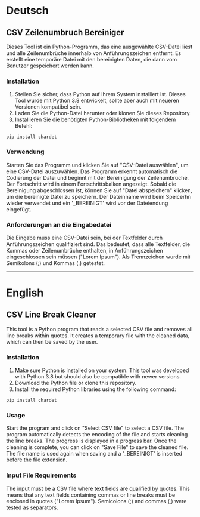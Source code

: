 # Deutsch

## CSV Zeilenumbruch Bereiniger

Dieses Tool ist ein Python-Programm, das eine ausgewählte CSV-Datei
liest und alle Zeilenumbrüche innerhalb von Anführungszeichen entfernt.
Es erstellt eine temporäre Datei mit den bereinigten Daten, die dann vom
Benutzer gespeichert werden kann.

### Installation

1.  Stellen Sie sicher, dass Python auf Ihrem System installiert ist.
    Dieses Tool wurde mit Python 3.8 entwickelt, sollte aber auch mit
    neueren Versionen kompatibel sein.
2.  Laden Sie die Python-Datei herunter oder klonen Sie dieses
    Repository.
3.  Installieren Sie die benötigten Python-Bibliotheken mit folgendem
    Befehl:

``` \"language-bash\"
pip install chardet
```

### Verwendung

Starten Sie das Programm und klicken Sie auf "CSV-Datei auswählen", um
eine CSV-Datei auszuwählen. Das Programm erkennt automatisch die
Codierung der Datei und beginnt mit der Bereinigung der Zeilenumbrüche.
Der Fortschritt wird in einem Fortschrittsbalken angezeigt. Sobald die
Bereinigung abgeschlossen ist, können Sie auf "Datei abspeichern"
klicken, um die bereinigte Datei zu speichern. Der Dateinname wird 
beim Speicerhn wieder verwendet und ein '_BEREINIGT' wird vor der 
Dateiendung eingefügt.

### Anforderungen an die Eingabedatei

Die Eingabe muss eine CSV-Datei sein, bei der Textfelder durch
Anführungszeichen qualifiziert sind. Das bedeutet, dass alle Textfelder,
die Kommas oder Zeilenumbrüche enthalten, in Anführungszeichen
eingeschlossen sein müssen ("Lorem Ipsum"). Als Trennzeichen wurde mit
Semikolons (;) und Kommas (,) getestet.

------------------------------------------------------------------------

# English

## CSV Line Break Cleaner

This tool is a Python program that reads a selected CSV file and removes
all line breaks within quotes. It creates a temporary file with the
cleaned data, which can then be saved by the user.

### Installation

1.  Make sure Python is installed on your system. This tool was
    developed with Python 3.8 but should also be compatible with newer
    versions.
2.  Download the Python file or clone this repository.
3.  Install the required Python libraries using the following command:

``` \"language-bash\"
pip install chardet
```

### Usage

Start the program and click on "Select CSV file" to select a CSV file.
The program automatically detects the encoding of the file and starts
cleaning the line breaks. The progress is displayed in a progress bar.
Once the cleaning is complete, you can click on "Save File" to save the
cleaned file. The file name is used again when saving and a '_BEREINIGT' 
is inserted before the file extension.

### Input File Requirements

The input must be a CSV file where text fields are qualified by quotes.
This means that any text fields containing commas or line breaks must be
enclosed in quotes ("Lorem Ipsum"). Semicolons (;) and commas (,) were 
tested as separators.
